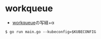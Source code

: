 # workqueue

- [workqueue](https://github.com/kubernetes/client-go/tree/master/examples/workqueue)の写経+α

```
$ go run main.go --kubeconfig=$KUBECONFIG
```
